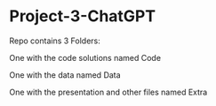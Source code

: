 # Project-3-ChatGPT

Repo contains 3 Folders:
 
One with the code solutions named Code

One with the data named Data

One with the presentation and other files named Extra
